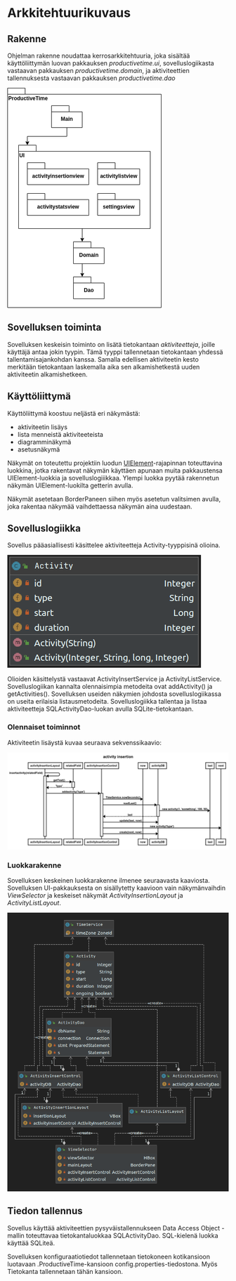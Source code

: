 # Arkkitehtuurikuvaus

## Rakenne

Ohjelman rakenne noudattaa kerrosarkkitehtuuria, joka sisältää käyttöliittymän luovan
pakkauksen *productivetime.ui*, sovelluslogiikasta vastaavan pakkauksen *productivetime.domain*, ja
aktiviteettien tallennuksesta vastaavan pakkauksen *productivetime.dao*

![Pakettikaavio](/Images/Architecture/PackageDiagram.png)

## Sovelluksen toiminta

Sovelluksen keskeisin toiminto on lisätä tietokantaan *aktiviteetteja*, joille käyttäjä antaa jokin tyypin. Tämä tyyppi tallennetaan
tietokantaan yhdessä tallentamisajankohdan kanssa. Samalla edellisen aktiviteetin kesto merkitään tietokantaan laskemalla aika sen
alkamishetkestä uuden aktiviteetin alkamishetkeen.

## Käyttöliittymä

Käyttöliittymä koostuu neljästä eri näkymästä:

- aktiviteetin lisäys
- lista menneistä aktiviteeteista
- diagramminäkymä
- asetusnäkymä

Näkymät on toteutettu projektiin luodun [UIElement](https://github.com/Jokauppi/ot-harjoitustyo/blob/master/ProductiveTime/src/main/java/productivetime/ui/UIElement.java)-rajapinnan toteuttavina luokkina, jotka rakentavat näkymän käyttäen apunaan muita pakkaustensa UIElement-luokkia ja sovelluslogiiikkaa. Ylempi luokka pyytää rakennetun näkymän UIElement-luokilta getterin avulla.

Näkymät asetetaan BorderPaneen siihen myös asetetun valitsimen avulla, joka rakentaa näkymää vaihdettaessa näkymän aina uudestaan.

## Sovelluslogiikka

Sovellus pääasiallisesti käsittelee aktiviteetteja Activity-tyyppisinä olioina.

![Activity](/Images/Architecture/Activity.png)

Olioiden käsittelystä vastaavat ActivityInsertService ja ActivityListService. Sovelluslogiikan kannalta olennaisimpia metodeita ovat addActivity() ja getActivities(). Sovelluksen useiden näkymien johdosta sovelluslogiikassa on useita erilaisia listausmetodeita. Sovelluslogiikka tallentaa ja listaa aktiviteetteja SQLActivityDao-luokan avulla SQLite-tietokantaan.

### Olennaiset toiminnot

Aktiviteetin lisäystä kuvaa seuraava sekvenssikaavio:

![Aktiviteetin lisääminen](/Images/Architecture/ActivityInsertion.png)

### Luokkarakenne

Sovelluksen keskeinen luokkarakenne ilmenee seuraavasta kaaviosta. Sovelluksen UI-pakkauksesta on sisällytetty kaavioon vain
näkymänvaihdin *ViewSelector* ja keskeiset näkymät *ActivityInsertionLayout* ja *ActivityListLayout*.

![Luokkakaavio](/Images/Architecture/ClassDiagram.png)

## Tiedon tallennus

Sovellus käyttää aktiviteettien pysyväistallennukseen Data Access Object -mallin toteuttavaa tietokantaluokkaa SQLActivityDao. SQL-kielenä luokka käyttää SQLiteä.

Sovelluksen konfiguraatiotiedot tallennetaan tietokoneen kotikansioon luotavaan .ProductiveTime-kansioon config.properties-tiedostona. Myös Tietokanta tallennetaan tähän kansioon.
